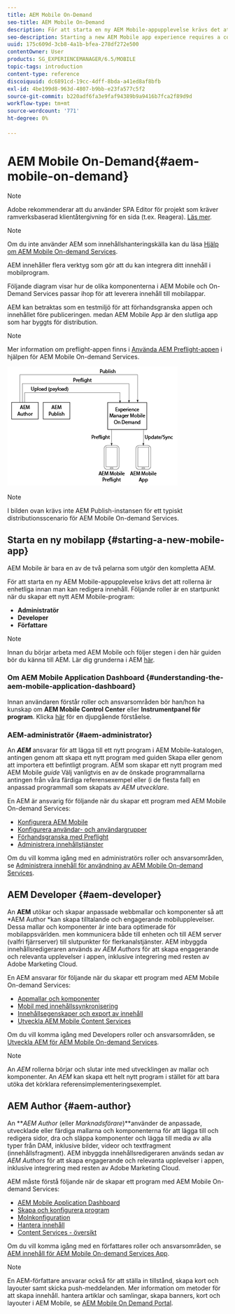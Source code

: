 ```yaml
---
title: AEM Mobile On-Demand
seo-title: AEM Mobile On-Demand
description: För att starta en ny AEM Mobile-appupplevelse krävs det att rollerna är enhetliga innan man kan redigera innehåll. Följ den här sidan för att komma igång med AEM on-demand-tjänster för mobiler.
seo-description: Starting a new AEM Mobile app experience requires a cohesion of roles before it is ready for content editing. Follow this page to get started with AEM mobile On-Demand services.
uuid: 175c609d-3cb8-4a1b-bfea-278df272e500
contentOwner: User
products: SG_EXPERIENCEMANAGER/6.5/MOBILE
topic-tags: introduction
content-type: reference
discoiquuid: dc6891cd-19cc-4dff-8bda-a41ed8af8bfb
exl-id: 4be199d8-963d-4807-b9bb-e23fa577c5f2
source-git-commit: b220adf6fa3e9faf94389b9a9416b7fca2f89d9d
workflow-type: tm+mt
source-wordcount: '771'
ht-degree: 0%

---
```


# AEM Mobile On-Demand{#aem-mobile-on-demand}

>[!NOTE]
>
>Adobe rekommenderar att du använder SPA Editor för projekt som kräver ramverksbaserad klientåtergivning för en sida (t.ex. Reagera). [Läs mer](/help/sites-developing/spa-overview.md).

>[!NOTE]
>
>Om du inte använder AEM som innehållshanteringskälla kan du läsa [Hjälp om AEM Mobile On-demand Services](https://helpx.adobe.com/digital-publishing-solution/topics.html).

AEM innehåller flera verktyg som gör att du kan integrera ditt innehåll i mobilprogram.

Följande diagram visar hur de olika komponenterna i AEM Mobile och On-Demand Services passar ihop för att leverera innehåll till mobilappar.

AEM kan betraktas som en testmiljö för att förhandsgranska appen och innehållet före publiceringen. medan AEM Mobile App är den slutliga app som har byggts för distribution.

>[!NOTE]
>
>Mer information om preflight-appen finns i [Använda AEM Preflight-appen](https://helpx.adobe.com/digital-publishing-solution/help/preflight-app.html) i hjälpen för AEM Mobile On-demand Services.

![chlimage_1-171](assets/chlimage_1-171.png)

>[!NOTE]
>
>I bilden ovan krävs inte AEM Publish-instansen för ett typiskt distributionsscenario för AEM Mobile On-demand Services.

## Starta en ny mobilapp {#starting-a-new-mobile-app}

AEM Mobile är bara en av de två pelarna som utgör den kompletta AEM.

För att starta en ny AEM Mobile-appupplevelse krävs det att rollerna är enhetliga innan man kan redigera innehåll. Följande roller är en startpunkt när du skapar ett nytt AEM Mobile-program:

* **Administratör**
* **Developer**
* **Författare**

>[!NOTE]
>
>Innan du börjar arbeta med AEM Mobile och följer stegen i den här guiden bör du känna till AEM. Lär dig grunderna i AEM [här](/help/sites-deploying/deploy.md).

### Om AEM Mobile Application Dashboard {#understanding-the-aem-mobile-application-dashboard}

Innan användaren förstår roller och ansvarsområden bör han/hon ha kunskap om **AEM Mobile Control Center** eller **Instrumentpanel för program**. Klicka [här](/help/mobile/mobile-apps-ondemand-application-dashboard.md) för en djupgående förståelse.

### AEM-administratör {#aem-administrator}

An ***AEM*** ansvarar för att lägga till ett nytt program i AEM Mobile-katalogen, antingen genom att skapa ett nytt program med guiden Skapa eller genom att importera ett befintligt program. AEM som skapar ett nytt program med AEM Mobile *guide* Välj vanligtvis en av de önskade programmallarna antingen från våra färdiga referensexempel eller (i de flesta fall) en anpassad programmall som skapats av *AEM utvecklare.*

En AEM är ansvarig för följande när du skapar ett program med AEM Mobile On-demand Services:

* [Konfigurera AEM Mobile](/help/mobile/aem-mobile-setup.md)
* [Konfigurera användar- och användargrupper](/help/mobile/aem-mobile-configure-users.md)
* [Förhandsgranska med Preflight](/help/mobile/aem-mobile-manage-ondemand-services.md)
* [Administrera innehållstjänster](/help/mobile/developing-content-services.md)

Om du vill komma igång med en administratörs roller och ansvarsområden, se [Administrera innehåll för användning av AEM Mobile On-demand Services](/help/mobile/aem-mobile.md).

## AEM Developer {#aem-developer}

An **AEM** utökar och skapar anpassade webbmallar och komponenter så att *AEM Author *kan skapa tilltalande och engagerande mobilupplevelser. Dessa mallar och komponenter är inte bara optimerade för mobilappsvärlden. men kommunicera både till enheten och till AEM server (valfri fjärrserver) till slutpunkter för flerkanalstjänster. AEM inbyggda innehållsredigeraren används av *AEM Authors* för att skapa engagerande och relevanta upplevelser i appen, inklusive integrering med resten av Adobe Marketing Cloud.

En AEM ansvarar för följande när du skapar ett program med AEM Mobile On-demand Services:

* [Appmallar och komponenter](/help/mobile/app-templates-and-components1.md)
* [Mobil med innehållssynkronisering](/help/mobile/mobile-ondemand-contentsync.md)
* [Innehållsegenskaper och export av innehåll](/help/mobile/on-demand-content-properties-exporting.md)
* [Utveckla AEM Mobile Content Services](/help/mobile/developing-content-services.md)

Om du vill komma igång med Developers roller och ansvarsområden, se [Utveckla AEM för AEM Mobile On-demand Services](/help/mobile/aem-mobile-on-demand.md).

>[!NOTE]
>
>An *AEM* rollerna börjar och slutar inte med utvecklingen av mallar och komponenter. An *AEM* kan skapa ett helt nytt program i stället för att bara utöka det körklara referensimplementeringsexemplet.

## AEM Author {#aem-author}

An ***AEM Author* (eller *Marknadsförare*)**använder de anpassade, utvecklade eller färdiga mallarna och komponenterna för att lägga till och redigera sidor, dra och släppa komponenter och lägga till media av alla typer från DAM, inklusive bilder, videor och textfragment (innehållsfragment). AEM inbyggda innehållsredigeraren används sedan av *AEM Authors* för att skapa engagerande och relevanta upplevelser i appen, inklusive integrering med resten av Adobe Marketing Cloud.

AEM måste förstå följande när de skapar ett program med AEM Mobile On-demand Services:

* [AEM Mobile Application Dashboard](/help/mobile/mobile-apps-ondemand-application-dashboard.md)
* [Skapa och konfigurera program](/help/mobile/mobile-apps-ondemand-application-create-configure-action.md)
* [Molnkonfiguration](/help/mobile/mobile-on-demand-associating-an-on-demand-app-to-cloud-configuration.md)
* [Hantera innehåll](/help/mobile/mobile-apps-ondemand-manage-content-ondemand.md)
* [Content Services - översikt](/help/mobile/develop-content-as-a-service.md)

Om du vill komma igång med en författares roller och ansvarsområden, se [AEM innehåll för AEM Mobile On-demand Services App](/help/mobile/mobile-apps-ondemand.md).

>[!NOTE]
>
>En AEM-författare ansvarar också för att ställa in tillstånd, skapa kort och layouter samt skicka push-meddelanden. Mer information om metoder för att skapa innehåll. hantera artiklar och samlingar, skapa banners, kort och layouter i AEM Mobile, se [AEM Mobile On Demand Portal](https://helpx.adobe.com/digital-publishing-solution/topics.html#dynamicpod_reference_2).
